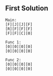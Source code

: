 First Solution
--------------

```
Main:
[F][J][J][F]
[R][F][F][F]
[F][F][C][0]

Func 1:
[0][0][0][0]
[0][0][0][0]

Func 2:
[0][0][0][0]
[0][0][0][0]
```
